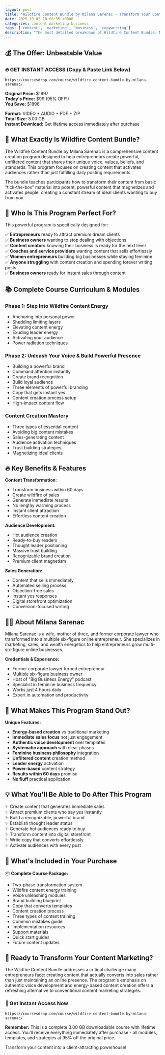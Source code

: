 ```yaml
---
layout: post
title: "Wildfire Content Bundle by Milana Sarenac - Transform Your Content Marketing (2025)"
date: 2025-10-02 10:08:35 +0000
categories: content marketing business
tags: ['content', 'marketing', 'business', 'copywriting']
description: "The most detailed breakdown of Wildfire Content Bundle. Master content creation that magnetizes clients and generates immediate sales through powerful copywriting."
---
```



## 💰 The Offer: Unbeatable Value

### 🔥 GET INSTANT ACCESS (Copy & Paste Link Below)
`https://coursesdrop.com/course/wildfire-content-bundle-by-milana-sarenac/`

**Original Price:** $1997  
**Today's Price:** $99 (95% OFF!)  
**You Save:** $1898  

**Format:** VIDEO + AUDIO + PDF + ZIP  
**Total Size:** 3.00 GB  
**Instant Download:** Get lifetime access immediately after purchase

## 🎯 What Exactly Is Wildfire Content Bundle?

The Wildfire Content Bundle by Milana Sarenac is a comprehensive content creation program designed to help entrepreneurs create powerful, unfiltered content that shares their unique voice, values, beliefs, and standards. This program focuses on creating content that activates audiences rather than just fulfilling daily posting requirements.

The bundle teaches participants how to transform their content from basic "tick-the-box" material into potent, powerful content that magnetizes and activates people, creating a constant stream of ideal clients wanting to buy from you.

## 👥 Who Is This Program Perfect For?

This powerful program is specifically designed for:

✅ **Entrepreneurs** ready to attract premium dream clients  
✅ **Business owners** wanting to stop dealing with objections  
✅ **Content creators** knowing their business is ready for the next level  
✅ **Coaches and service providers** wanting content that sells effortlessly  
✅ **Women entrepreneurs** building big businesses while staying feminine  
✅ **Anyone struggling** with content creation and spending forever writing posts  
✅ **Business owners** ready for instant sales through content  

## 📚 Complete Course Curriculum & Modules

### Phase 1: Step Into Wildfire Content Energy
- Anchoring into personal power
- Shedding limiting layers
- Elevating content energy
- Exuding leader energy
- Activating your audience
- Power radiation techniques

### Phase 2: Unleash Your Voice & Build Powerful Presence
- Building a powerful brand
- Command attention instantly
- Create brand recognition
- Build loyal audience
- Three elements of powerful branding
- Copy that gets instant yes
- Content creation process setup
- High-impact content flow

### Content Creation Mastery
- Three types of essential content
- Avoiding big content mistakes
- Sales-generating content
- Audience activation techniques
- Trust building strategies
- Magnetizing ideal clients

## 🔥 Key Benefits & Features

**Content Transformation:**
- Transform business within 60 days
- Create wildfire of sales
- Generate immediate results
- No lengthy warming process
- Instant client attraction
- Effortless content creation

**Audience Development:**
- Hot audience creation
- Ready-to-buy readers
- Thought leader positioning
- Massive trust building
- Recognizable brand creation
- Premium client magnetism

**Sales Generation:**
- Content that sells immediately
- Automated selling process
- Objection-free sales
- Instant yes responses
- Digital storefront optimization
- Conversion-focused writing

## 👨‍🏫 About Milana Sarenac

Milana Sarenac is a wife, mother of three, and former corporate lawyer who transformed into a multiple six-figure online entrepreneur. She specializes in marketing, sales, and wealth energetics to help entrepreneurs grow multi-six-figure online businesses.

**Credentials & Experience:**
- Former corporate lawyer turned entrepreneur
- Multiple six-figure business owner
- Host of "Big Business Energy" podcast
- Specialist in feminine business frequency
- Works just 4 hours daily
- Expert in automation and productivity

## 🌟 What Makes This Program Stand Out?

**Unique Features:**
- **Energy-based creation** vs traditional marketing
- **Immediate sales focus** not just engagement
- **Authentic voice development** over templates
- **Systematic approach** with clear phases
- **Feminine business philosophy** integration
- **Unfiltered content** creation method
- **Leader energy** activation
- **Power-based** content strategy
- **Results within 60 days** promise
- **No fluff** practical application

## 💡 What You'll Be Able to Do After This Program

✨ Create content that generates immediate sales  
✨ Attract premium clients who say yes instantly  
✨ Build a recognizable, powerful brand  
✨ Establish thought leader status  
✨ Generate hot audiences ready to buy  
✨ Transform content into digital storefront  
✨ Write copy that converts effortlessly  
✨ Activate audiences with every post  

## 🎁 What's Included in Your Purchase

📦 **Complete Course Package:**
- Two-phase transformation system
- Wildfire content energy training
- Voice unleashing modules
- Brand building blueprint
- Copy that converts templates
- Content creation process
- Three types of content training
- Common mistakes guide
- Implementation resources
- Support materials
- Quick start guides
- Future content updates

## 🚀 Ready to Transform Your Content Marketing?

The Wildfire Content Bundle addresses a critical challenge many entrepreneurs face: creating content that actually converts into sales rather than just maintaining an online presence. The program's emphasis on authentic voice development and energy-based content creation offers a refreshing alternative to conventional content marketing strategies.

### 🔗 Get Instant Access Now
`https://coursesdrop.com/course/wildfire-content-bundle-by-milana-sarenac/`

**Remember:** This is a complete 3.00 GB downloadable course with lifetime access. You'll receive everything immediately after purchase - all modules, templates, and strategies at 95% off the original price.

Transform your content into a client-attracting powerhouse!